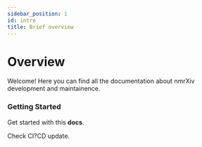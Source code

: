 ```yaml
---
sidebar_position: 1
id: intro
title: Brief overview
---
```


# Overview

Welcome! Here you can find all the documentation about nmrXiv development and maintainence.

### Getting Started

Get started with this **docs**.

Check CI?CD update.


